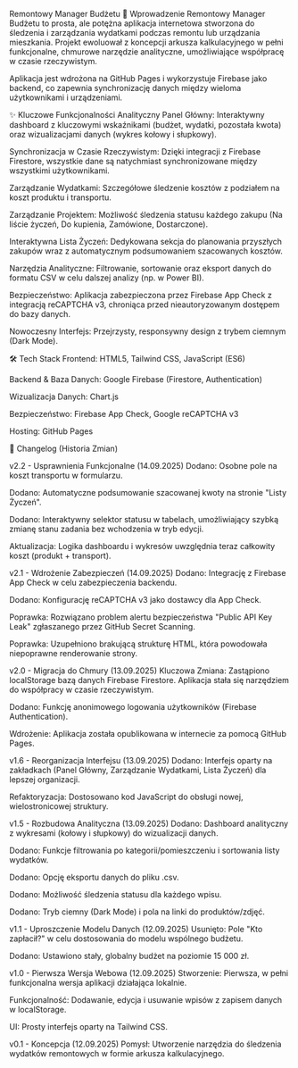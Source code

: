 Remontowy Manager Budżetu
🚀 Wprowadzenie
Remontowy Manager Budżetu to prosta, ale potężna aplikacja internetowa stworzona do śledzenia i zarządzania wydatkami podczas remontu lub urządzania mieszkania. Projekt ewoluował z koncepcji arkusza kalkulacyjnego w pełni funkcjonalne, chmurowe narzędzie analityczne, umożliwiające współpracę w czasie rzeczywistym.

Aplikacja jest wdrożona na GitHub Pages i wykorzystuje Firebase jako backend, co zapewnia synchronizację danych między wieloma użytkownikami i urządzeniami.


✨ Kluczowe Funkcjonalności
  Analityczny Panel Główny: Interaktywny dashboard z kluczowymi wskaźnikami (budżet, wydatki, pozostała kwota) oraz wizualizacjami danych (wykres kołowy i słupkowy).

Synchronizacja w Czasie Rzeczywistym: Dzięki integracji z Firebase Firestore, wszystkie dane są natychmiast synchronizowane między wszystkimi użytkownikami.

Zarządzanie Wydatkami: Szczegółowe śledzenie kosztów z podziałem na koszt produktu i transportu.

Zarządzanie Projektem: Możliwość śledzenia statusu każdego zakupu (Na liście życzeń, Do kupienia, Zamówione, Dostarczone).

Interaktywna Lista Życzeń: Dedykowana sekcja do planowania przyszłych zakupów wraz z automatycznym podsumowaniem szacowanych kosztów.

Narzędzia Analityczne: Filtrowanie, sortowanie oraz eksport danych do formatu CSV w celu dalszej analizy (np. w Power BI).

Bezpieczeństwo: Aplikacja zabezpieczona przez Firebase App Check z integracją reCAPTCHA v3, chroniąca przed nieautoryzowanym dostępem do bazy danych.

Nowoczesny Interfejs: Przejrzysty, responsywny design z trybem ciemnym (Dark Mode).

🛠️ Tech Stack
Frontend: HTML5, Tailwind CSS, JavaScript (ES6)

Backend & Baza Danych: Google Firebase (Firestore, Authentication)

Wizualizacja Danych: Chart.js

Bezpieczeństwo: Firebase App Check, Google reCAPTCHA v3

Hosting: GitHub Pages

📜 Changelog (Historia Zmian)

v2.2 - Usprawnienia Funkcjonalne (14.09.2025)
Dodano: Osobne pole na koszt transportu w formularzu.

Dodano: Automatyczne podsumowanie szacowanej kwoty na stronie "Listy Życzeń".

Dodano: Interaktywny selektor statusu w tabelach, umożliwiający szybką zmianę stanu zadania bez wchodzenia w tryb edycji.

Aktualizacja: Logika dashboardu i wykresów uwzględnia teraz całkowity koszt (produkt + transport).

v2.1 - Wdrożenie Zabezpieczeń (14.09.2025)
Dodano: Integrację z Firebase App Check w celu zabezpieczenia backendu.

Dodano: Konfigurację reCAPTCHA v3 jako dostawcy dla App Check.

Poprawka: Rozwiązano problem alertu bezpieczeństwa "Public API Key Leak" zgłaszanego przez GitHub Secret Scanning.

Poprawka: Uzupełniono brakującą strukturę HTML, która powodowała niepoprawne renderowanie strony.

v2.0 - Migracja do Chmury (13.09.2025)
Kluczowa Zmiana: Zastąpiono localStorage bazą danych Firebase Firestore. Aplikacja stała się narzędziem do współpracy w czasie rzeczywistym.

Dodano: Funkcję anonimowego logowania użytkowników (Firebase Authentication).

Wdrożenie: Aplikacja została opublikowana w internecie za pomocą GitHub Pages.

v1.6 - Reorganizacja Interfejsu (13.09.2025)
Dodano: Interfejs oparty na zakładkach (Panel Główny, Zarządzanie Wydatkami, Lista Życzeń) dla lepszej organizacji.

Refaktoryzacja: Dostosowano kod JavaScript do obsługi nowej, wielostronicowej struktury.

v1.5 - Rozbudowa Analityczna (13.09.2025)
Dodano: Dashboard analityczny z wykresami (kołowy i słupkowy) do wizualizacji danych.

Dodano: Funkcje filtrowania po kategorii/pomieszczeniu i sortowania listy wydatków.

Dodano: Opcję eksportu danych do pliku .csv.

Dodano: Możliwość śledzenia statusu dla każdego wpisu.

Dodano: Tryb ciemny (Dark Mode) i pola na linki do produktów/zdjęć.

v1.1 - Uproszczenie Modelu Danych (12.09.2025)
Usunięto: Pole "Kto zapłacił?" w celu dostosowania do modelu wspólnego budżetu.

Dodano: Ustawiono stały, globalny budżet na poziomie 15 000 zł.

v1.0 - Pierwsza Wersja Webowa (12.09.2025)
Stworzenie: Pierwsza, w pełni funkcjonalna wersja aplikacji działająca lokalnie.

Funkcjonalność: Dodawanie, edycja i usuwanie wpisów z zapisem danych w localStorage.

UI: Prosty interfejs oparty na Tailwind CSS.

v0.1 - Koncepcja (12.09.2025)
Pomysł: Utworzenie narzędzia do śledzenia wydatków remontowych w formie arkusza kalkulacyjnego.
